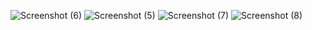 ![Screenshot (6)](https://github.com/user-attachments/assets/165cc89e-022d-4e60-8a2e-e6e735a70aa7)
![Screenshot (5)](https://github.com/user-attachments/assets/85794b9a-3310-4e56-bae0-f42c2911383e)
![Screenshot (7)](https://github.com/user-attachments/assets/42399018-6dd8-4eb0-a0b7-8b626add053d)
![Screenshot (8)](https://github.com/user-attachments/assets/9ebc85ba-8d31-47cc-a3c2-c81be4cd1597)
